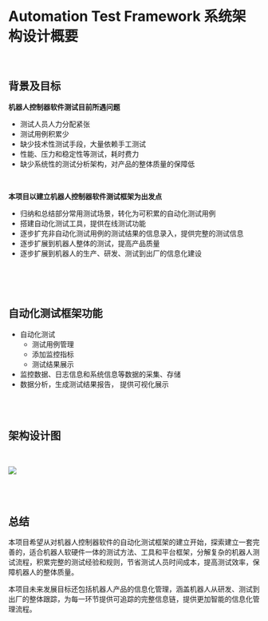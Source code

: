 # Automation Test Framework 系统架构设计概要

<br>

## 背景及目标

<b>机器人控制器软件测试目前所遇问题</b>

- 测试人员人力分配紧张
- 测试用例积累少
- 缺少技术性测试手段，大量依赖手工测试
- 性能、压力和稳定性等测试，耗时费力
- 缺少系统性的测试分析架构，对产品的整体质量的保障低
<br>

<b>本项目以建立机器人控制器软件测试框架为出发点</b>

- 归纳和总结部分常用测试场景，转化为可积累的自动化测试用例
- 搭建自动化测试工具，提供在线测试功能
- 逐步扩充非自动化测试用例的测试结果的信息录入，提供完整的测试信息
- 逐步扩展到机器人整体的测试，提高产品质量
- 逐步扩展到机器人的生产、研发、测试到出厂的信息化建设

<br>
<br>
<br>

## 自动化测试框架功能

- 自动化测试
    - 测试用例管理
    - 添加监控指标
    - 测试结果展示
- 监控数据、日志信息和系统信息等数据的采集、存储
- 数据分析，生成测试结果报告， 提供可视化展示

<br>
<br>

<div class='page'>

## 架构设计图

<br>

<image src="ats.png"></image>

<br>
<br>

## 总结

本项目希望从对机器人控制器软件的自动化测试框架的建立开始，探索建立一套完善的，适合机器人软硬件一体的测试方法、工具和平台框架，分解复杂的机器人测试流程，积累完整的测试经验和规则，节省测试人员时间成本，提高测试效率，保障机器人的整体质量。

本项目未来发展目标还包括机器人产品的信息化管理，涵盖机器人从研发、测试到出厂的整体跟踪，为每一环节提供可追踪的完整信息链，提供更加智能的信息化管理流程。

<br>
<br>
<br>
<br>